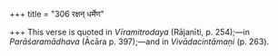 +++
title = "306 रक्षन् धर्मेण"

+++
This verse is quoted in *Vīramitrodaya* (Rājanīti, p. 254);—in
*Parāśaramādhava* (Ācāra p. 397);—and in *Vivādacintāmaṇi* (p. 263).
